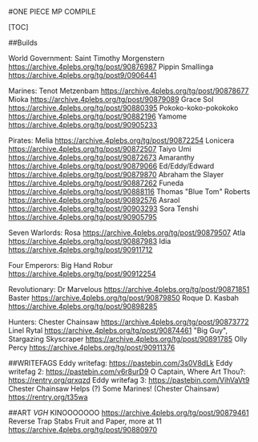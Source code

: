 #ONE PIECE MP COMPILE

[TOC]

##Builds

World Government:
Saint Timothy Morgenstern
https://archive.4plebs.org/tg/post/90876987
Pippin Smallinga
https://archive.4plebs.org/tg/post9/0906441

Marines:
Tenot Metzenbam
https://archive.4plebs.org/tg/post/90878677
Mioka
https://archive.4plebs.org/tg/post/90879089
Grace Sol
https://archive.4plebs.org/tg/post/90880395
Pokoko-koko-pokokoko
https://archive.4plebs.org/tg/post/90882196
Yamome
https://archive.4plebs.org/tg/post/90905233

Pirates:
Melia
https://archive.4plebs.org/tg/post/90872254
Lonicera
https://archive.4plebs.org/tg/post/90872507
Taiyo Umi
https://archive.4plebs.org/tg/post/90872673
Amaranthy
https://archive.4plebs.org/tg/post/90879066
Ed/Eddy/Edward
https://archive.4plebs.org/tg/post/90879870
Abraham the Slayer
https://archive.4plebs.org/tg/post/90887262
Funeda
https://archive.4plebs.org/tg/post/90888116
Thomas "Blue Tom" Roberts
https://archive.4plebs.org/tg/post/90892576
Asraol
https://archive.4plebs.org/tg/post/90903293
Sora Tenshi
https://archive.4plebs.org/tg/post/90905795

Seven Warlords:
Rosa
https://archive.4plebs.org/tg/post/90879507
Atla
https://archive.4plebs.org/tg/post/90887983
Idia
https://archive.4plebs.org/tg/post/90911712

Four Emperors:
Big Hand Robur
https://archive.4plebs.org/tg/post/90912254

Revolutionary:
Dr Marvelous
https://archive.4plebs.org/tg/post/90871851
Baster
https://archive.4plebs.org/tg/post/90879850
Roque D. Kasbah
https://archive.4plebs.org/tg/post/90898285

Hunters:
Chester Chainsaw
https://archive.4plebs.org/tg/post/90873772
Linel Rytal
https://archive.4plebs.org/tg/post/90874461
"Big Guy", Stargazing Skyscraper
https://archive.4plebs.org/tg/post/90891785
Olly Percy
https://archive.4plebs.org/tg/post/90911376

##WRITEFAGS
Eddy writefag:
https://pastebin.com/3s0V8dLk
Eddy writefag 2:
https://pastebin.com/v6r8urD9
O Captain, Where Art Thou?:
https://rentry.org/qrxqzd
Eddy writefag 3:
https://pastebin.com/VihVaVt9
Chester Chainsaw Helps (?) Some Marines! (Chester Chainsaw)
https://rentry.org/t35wa

##ART
*VGH* KINOOOOOOO
https://archive.4plebs.org/tg/post/90879461
Reverse Trap Stabs Fruit and Paper, more at 11
https://archive.4plebs.org/tg/post/90880970